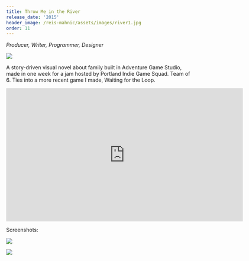 ```yaml
---
title: Throw Me in the River
release_date: '2015'
header_image: /reis-mahnic/assets/images/river1.jpg
order: 11
---
```

_Producer, Writer, Programmer, Designer_

![](/reis-mahnic/assets/images/river2.jpg)

A story-driven visual novel about family built in Adventure Game Studio, made in one week for a jam hosted by Portland Indie Game Squad. Team of 6. Ties into a more recent game I made, Waiting for the Loop.



<iframe src="https://player.vimeo.com/video/139042348" width="640" height="360" frameborder="0" allow="autoplay; fullscreen" allowfullscreen></iframe>

Screenshots:

![](/reis-mahnic/assets/images/river3.jpg)

![](/reis-mahnic/assets/images/river4.jpg)

